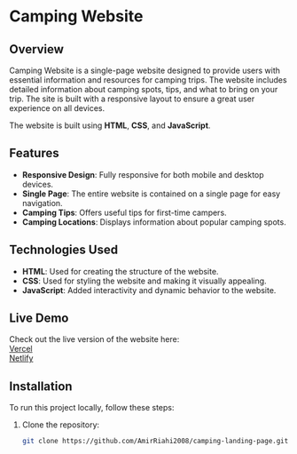 # Camping Website

## Overview

Camping Website is a single-page website designed to provide users with essential information and resources for camping trips. The website includes detailed information about camping spots, tips, and what to bring on your trip. The site is built with a responsive layout to ensure a great user experience on all devices.

The website is built using **HTML**, **CSS**, and **JavaScript**.

## Features

- **Responsive Design**: Fully responsive for both mobile and desktop devices.
- **Single Page**: The entire website is contained on a single page for easy navigation.
- **Camping Tips**: Offers useful tips for first-time campers.
- **Camping Locations**: Displays information about popular camping spots.

## Technologies Used

- **HTML**: Used for creating the structure of the website.
- **CSS**: Used for styling the website and making it visually appealing.
- **JavaScript**: Added interactivity and dynamic behavior to the website.

## Live Demo

Check out the live version of the website here:  
[Vercel](https://camping-landing-page-eight.vercel.app/)<br>
[Netlify](https://camping-landing-page-website.netlify.app/)


## Installation

To run this project locally, follow these steps:

1. Clone the repository:

   ```bash
   git clone https://github.com/AmirRiahi2008/camping-landing-page.git
